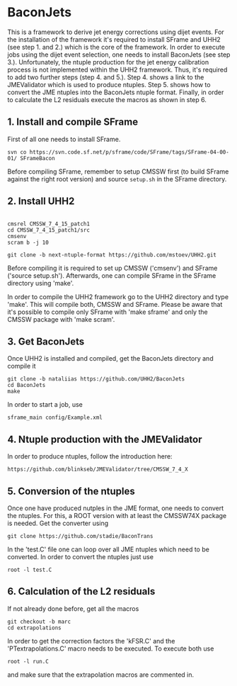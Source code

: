 # BaconJets

This is a framework to derive jet energy corrections using dijet events. For the installation of the framework it's required to install SFrame and UHH2 (see step 1. and 2.) which is the core of the framework. In order to execute jobs using the dijet event selection, one needs to install BaconJets (see step 3.).
Unfortunately, the ntuple production for the jet energy calibration process is not implemented within the UHH2 framework. Thus, it's required to add two further steps (step 4. and 5.). Step 4. shows a link to the JMEValidator which is used to produce ntuples. Step 5. shows how to convert the JME ntuples into the BaconJets ntuple format.
Finally, in order to calculate the L2 residuals execute the macros as shown in step 6.

## 1. Install and compile SFrame
First of all one needs to install SFrame.
```
svn co https://svn.code.sf.net/p/sframe/code/SFrame/tags/SFrame-04-00-01/ SFrameBacon
```

Before compiling SFrame, remember to setup CMSSW first (to build SFrame against the right root version) and source `setup.sh` in the SFrame directory.


## 2. Install UHH2

```

cmsrel CMSSW_7_4_15_patch1
cd CMSSW_7_4_15_patch1/src
cmsenv
scram b -j 10

git clone -b next-ntuple-format https://github.com/mstoev/UHH2.git
```

Before compiling it is required to set up CMSSW ('cmsenv') and SFrame ('source setup.sh'). Afterwards, one can compile SFrame in the SFrame directory using 'make'.

In order to compile the UHH2 framework go to the UHH2 directory and type 'make'. This will compile both, CMSSW and SFrame. Please be aware that it's possible to compile only SFrame with 'make sframe' and only the CMSSW package with 'make scram'.

## 3. Get BaconJets
Once UHH2 is installed and compiled, get the BaconJets directory and compile it
```
git clone -b nataliias https://github.com/UHH2/BaconJets
cd BaconJets
make
```
In order to start a job, use
```
sframe_main config/Example.xml
```


## 4. Ntuple production with the JMEValidator
In order to produce ntuples, follow the introduction here:
```
https://github.com/blinkseb/JMEValidator/tree/CMSSW_7_4_X
```

## 5. Conversion of the ntuples
Once one have produced nutples in the JME format, one needs to convert the ntuples. For this, a ROOT version with at least the CMSSW74X package is needed. Get the converter using
```
git clone https://github.com/stadie/BaconTrans
```
In the 'test.C' file one can loop over all JME ntuples which need to be converted. In order to convert the ntuples just use
```
root -l test.C
```

## 6. Calculation of the L2 residuals
If not already done before, get all the macros
```
git checkout -b marc
cd extrapolations
```
In order to get the correction factors the 'kFSR.C' and the 'PTextrapolations.C' macro needs to be executed. To execute both use
```
root -l run.C
```
and make sure that the extrapolation macros are commented in.